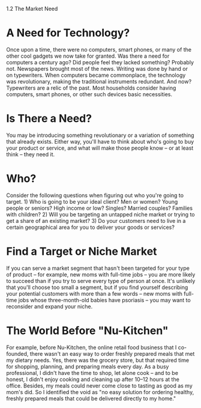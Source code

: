 1.2 The Market Need

# A Need for Technology?

Once upon a time, there were no computers, smart phones, or many of the other cool gadgets we now take for granted. Was there a need for computers a century ago? Did people feel they lacked something? Probably not. Newspapers brought most of the news. Writing was done by hand or on typewriters. When computers became commonplace, the technology was revolutionary, making the traditional instruments redundant. And now? Typewriters are a relic of the past. Most households consider having computers, smart phones, or other such devices basic necessities.

# Is There a Need?
You may be introducing something revolutionary or a variation of something that already exists. Either way, you'll have to think about who's going to buy your product or service, and what will make those people know – or at least think – they need it.

# Who?
Consider the following questions when figuring out who you're going to target. 1) Who is going to be your ideal client? Men or women? Young people or seniors? High income or low? Singles? Married couples? Families with children? 2) Will you be targeting an untapped niche market or trying to get a share of an existing market? 3) Do your customers need to live in a certain geographical area for you to deliver your goods or services?

# Find a Target or Niche Market
If you can serve a market segment that hasn't been targeted for your type of product – for example, new moms with full-time jobs – you are more likely to succeed than if you try to serve every type of person at once. It's unlikely that you'll choose too small a segment, but if you find yourself describing your potential customers with more than a few words – new moms with full-time jobs whose three-month-old babies have psoriasis – you may want to reconsider and expand your niche.

# The World Before "Nu-Kitchen"
For example, before Nu-Kitchen, the online retail food business that I co-founded, there wasn't an easy way to order freshly prepared meals that met my dietary needs. Yes, there was the grocery store, but that required time for shopping, planning, and preparing meals every day. As a busy professional, I didn't have the time to shop, let alone cook – and to be honest, I didn't enjoy cooking and cleaning up after 10–12 hours at the office. Besides, my meals could never come close to tasting as good as my mom's did. So I identified the void as "no easy solution for ordering healthy, freshly prepared meals that could be delivered directly to my home."
